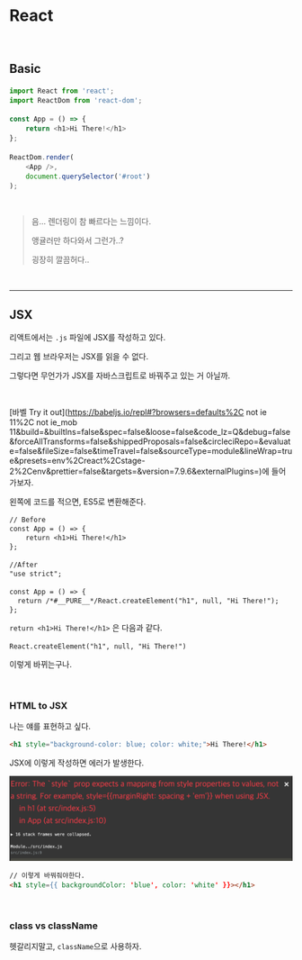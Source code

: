 # React

<br>

## Basic

```typescript
import React from 'react';
import ReactDom from 'react-dom';

const App = () => {
    return <h1>Hi There!</h1>
};

ReactDom.render(
    <App />,
    document.querySelector('#root')
);

```

<br>

> 음... 렌더링이 참 빠르다는 느낌이다.
>
> 앵귤러만 하다와서 그런가..?
>
> 굉장히 깔끔허다..

<br>

---

## JSX



리액트에서는 `.js` 파일에 JSX를 작성하고 있다.

그리고 웹 브라우저는 JSX를 읽을 수 없다.

그렇다면 무언가가 JSX를 자바스크립트로 바꿔주고 있는 거 아닐까.

<br>

[바벨 Try it out](https://babeljs.io/repl#?browsers=defaults%2C not ie 11%2C not ie_mob 11&build=&builtIns=false&spec=false&loose=false&code_lz=Q&debug=false&forceAllTransforms=false&shippedProposals=false&circleciRepo=&evaluate=false&fileSize=false&timeTravel=false&sourceType=module&lineWrap=true&presets=env%2Creact%2Cstage-2%2Cenv&prettier=false&targets=&version=7.9.6&externalPlugins=)에 들어가보자.

왼쪽에 코드를 적으면, ES5로 변환해준다.

```
// Before
const App = () => {
    return <h1>Hi There!</h1>
};

//After
"use strict";

const App = () => {
  return /*#__PURE__*/React.createElement("h1", null, "Hi There!");
};
```

`return <h1>Hi There!</h1>` 은 다음과 같다.

 `React.createElement("h1", null, "Hi There!")` 

이렇게 바뀌는구나.

<br>

### HTML to JSX

나는 얘를 표현하고 싶다.

```html
<h1 style="background-color: blue; color: white;">Hi There!</h1>
```

JSX에 이렇게 작성하면 에러가 발생한다.

![error1](../pic/react1.png)

```html
// 이렇게 바꿔줘야한다.
<h1 style={{ backgroundColor: 'blue', color: 'white' }}></h1>
```

<br>

### class vs className

헷갈리지말고, `className`으로 사용하자.